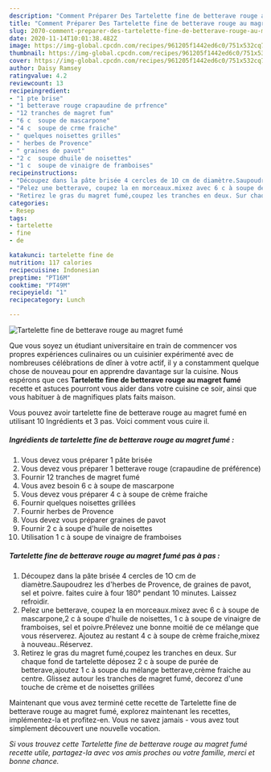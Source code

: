 ```yaml
---
description: "Comment Préparer Des Tartelette fine de betterave rouge au magret fumé"
title: "Comment Préparer Des Tartelette fine de betterave rouge au magret fumé"
slug: 2070-comment-preparer-des-tartelette-fine-de-betterave-rouge-au-magret-fume
date: 2020-11-14T10:01:38.482Z
image: https://img-global.cpcdn.com/recipes/961205f1442ed6c0/751x532cq70/tartelette-fine-de-betterave-rouge-au-magret-fume-photo-principale-de-la-recette.jpg
thumbnail: https://img-global.cpcdn.com/recipes/961205f1442ed6c0/751x532cq70/tartelette-fine-de-betterave-rouge-au-magret-fume-photo-principale-de-la-recette.jpg
cover: https://img-global.cpcdn.com/recipes/961205f1442ed6c0/751x532cq70/tartelette-fine-de-betterave-rouge-au-magret-fume-photo-principale-de-la-recette.jpg
author: Daisy Ramsey
ratingvalue: 4.2
reviewcount: 13
recipeingredient:
- "1 pte brise"
- "1 betterave rouge crapaudine de prfrence"
- "12 tranches de magret fum"
- "6 c  soupe de mascarpone"
- "4 c  soupe de crme fraiche"
- " quelques noisettes grilles"
- " herbes de Provence"
- " graines de pavot"
- "2 c  soupe dhuile de noisettes"
- "1 c  soupe de vinaigre de framboises"
recipeinstructions:
- "Découpez dans la pâte brisée 4 cercles de 1O cm de diamètre.Saupoudrez les d&#39;herbes de Provence, de graines de pavot, sel et poivre. faites cuire à four 180° pendant 10 minutes. Laissez refroidir."
- "Pelez une betterave, coupez la en morceaux.mixez avec 6 c à soupe de mascarpone,2 c à soupe d&#39;huile de noisettes, 1 c à soupe de vinaigre de framboises, sel et poivre.Prélevez une bonne moitié de ce mélange que vous réserverez. Ajoutez au restant 4 c à soupe de crème fraiche,mixez à nouveau..Réservez."
- "Retirez le gras du magret fumé,coupez les tranches en deux. Sur chaque fond de tartelette déposez 2 c à soupe de purée de betterave,ajoutez 1 c à soupe du mélange betterave,crème fraiche au centre. Glissez autour les tranches de magret fumé, decorez d&#39;une touche de crème et de noisettes grillées"
categories:
- Resep
tags:
- tartelette
- fine
- de

katakunci: tartelette fine de 
nutrition: 117 calories
recipecuisine: Indonesian
preptime: "PT16M"
cooktime: "PT49M"
recipeyield: "1"
recipecategory: Lunch

---
```



![Tartelette fine de betterave rouge au magret fumé](https://img-global.cpcdn.com/recipes/961205f1442ed6c0/751x532cq70/tartelette-fine-de-betterave-rouge-au-magret-fume-photo-principale-de-la-recette.jpg)

Que vous soyez un étudiant universitaire en train de commencer vos propres expériences culinaires ou un cuisinier expérimenté avec de nombreuses célébrations de dîner à votre actif, il y a constamment quelque chose de nouveau pour en apprendre davantage sur la cuisine. Nous espérons que ces <strong> Tartelette fine de betterave rouge au magret fumé </strong> recette et astuces pourront vous aider dans votre cuisine ce soir, ainsi que vous habituer à de magnifiques plats faits maison.

<!--inarticleads1-->

Vous pouvez avoir tartelette fine de betterave rouge au magret fumé en utilisant 10 Ingrédients et 3 pas. Voici comment vous cuire il.

##### Ingrédients de tartelette fine de betterave rouge au magret fumé :

1. Vous devez vous préparer 1 pâte brisée
1. Vous devez vous préparer 1 betterave rouge (crapaudine de préférence)
1. Fournir 12 tranches de magret fumé
1. Vous avez besoin 6 c à soupe de mascarpone
1. Vous devez vous préparer 4 c à soupe de crème fraiche
1. Fournir  quelques noisettes grillées
1. Fournir  herbes de Provence
1. Vous devez vous préparer  graines de pavot
1. Fournir 2 c à soupe d&#39;huile de noisettes
1. Utilisation 1 c à soupe de vinaigre de framboises




<!--inarticleads2-->

##### Tartelette fine de betterave rouge au magret fumé pas à pas :

1. Découpez dans la pâte brisée 4 cercles de 1O cm de diamètre.Saupoudrez les d&#39;herbes de Provence, de graines de pavot, sel et poivre. faites cuire à four 180° pendant 10 minutes. Laissez refroidir.
1. Pelez une betterave, coupez la en morceaux.mixez avec 6 c à soupe de mascarpone,2 c à soupe d&#39;huile de noisettes, 1 c à soupe de vinaigre de framboises, sel et poivre.Prélevez une bonne moitié de ce mélange que vous réserverez. Ajoutez au restant 4 c à soupe de crème fraiche,mixez à nouveau..Réservez.
1. Retirez le gras du magret fumé,coupez les tranches en deux. Sur chaque fond de tartelette déposez 2 c à soupe de purée de betterave,ajoutez 1 c à soupe du mélange betterave,crème fraiche au centre. Glissez autour les tranches de magret fumé, decorez d&#39;une touche de crème et de noisettes grillées




<!--inarticleads1-->

<p>
Maintenant que vous avez terminé cette recette de Tartelette fine de betterave rouge au magret fumé, explorez maintenant les recettes, implémentez-la et profitez-en. Vous ne savez jamais - vous avez tout simplement découvert une nouvelle vocation.
</p>

<p>
<i>Si vous trouvez cette Tartelette fine de betterave rouge au magret fumé recette utile, partagez-la avec vos amis proches ou votre famille, merci et bonne chance.</i>
</p>
